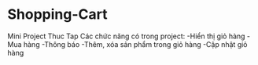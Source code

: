# Shopping-Cart
Mini Project Thuc Tap
Các chức năng có trong project:
-Hiển thị giỏ hàng
-Mua hàng
-Thông báo
-Thêm, xóa sản phẩm trong giỏ hàng
-Cập nhật giỏ hàng
